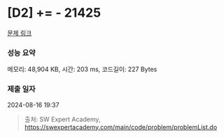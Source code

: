 # [D2] += - 21425 

[문제 링크](https://swexpertacademy.com/main/code/problem/problemDetail.do?contestProbId=AZD8K_UayDoDFAVs) 

### 성능 요약

메모리: 48,904 KB, 시간: 203 ms, 코드길이: 227 Bytes

### 제출 일자

2024-08-16 19:37



> 출처: SW Expert Academy, https://swexpertacademy.com/main/code/problem/problemList.do